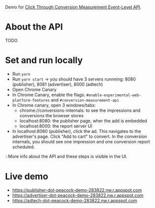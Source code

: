 Demo for [Click Through Conversion Measurement Event-Level API](https://github.com/WICG/conversion-measurement-api).

# About the API

TODO

# Set and run locally

- Run `yarn`
- Run `yarn start` -> you should have 3 servers runnning: 8080 (publisher), 8081 (advertiser), 8000 (adtech)
- Open Chrome Canary
- In Chrome Canary, enable the flags:
  `#enable-experimental-web-platform-features` and `#conversion-measurement-api`
- In Chrome canary, open 3 windows/tabs:
  - chrome://conversions-internals: to see the impressions and conversions the browser stores
  - localhost:8080: the publisher page, wher the add is embedded
  - localhost:8000: the report server UI
- In localhost:8080 (publisher), click the ad. This navigates to the advertiser's page. Click "Add to cart" to convert. In the conversion internals, you should see one impression and one conversion report scheduled.

💡More info about the API and these steps is visible in the UI.

# Live demo

- https://publisher-dot-peacock-demo-283822.nw.r.appspot.com
- https://advertiser-dot-peacock-demo-283822.nw.r.appspot.com
- https://adtech-dot-peacock-demo-283822.nw.r.appspot.com
